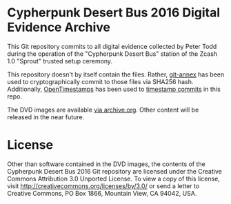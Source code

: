 # Cypherpunk Desert Bus 2016 Digital Evidence Archive

This Git repository commits to all digital evidence collected by Peter Todd
during the operation of the "Cypherpunk Desert Bus" station of the Zcash 1.0
"Sprout" trusted setup ceremony.

This repository doesn't by itself contain the files. Rather, [git-annex](https://git-annex.branchable.com/) has been used to cryptographically
commit to those files via SHA256 hash. Additionally,
[OpenTimestamps](https://opentimestamps.org) has been used to [timestamp
commits](https://petertodd.org/2016/opentimestamps-git-integration) in this
repo.

The DVD images are available [via archive.org](https://archive.org/details/cypherpunk-desert-bus-2016).
Other content will be released in the near future.


# License

Other than software contained in the DVD images, the contents of the Cypherpunk
Desert Bus 2016 Git repository are licensed under the Creative Commons
Attribution 3.0 Unported License. To view a copy of this license, visit
http://creativecommons.org/licenses/by/3.0/ or send a letter to Creative
Commons, PO Box 1866, Mountain View, CA 94042, USA.
